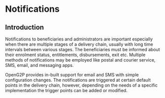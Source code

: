 # Notifications

## Introduction

Notifications to beneficiaries and administrators are important especially when there are multiple stages of a delivery chain, usually with long time intervals between various stages. The beneficiaries must be informed about their enrolment status,  entitlements,  disbursements, exit etc. Multiple methods of notifications may be employed like postal and courier service, SMS, email, and messaging apps.&#x20;

OpenG2P provides in-built support for email and SMS with simple configuration changes.  The notifications are triggered at certain default points in the delivery chain, however, depending on the needs of a specific implementation the trigger points can be added or modified.
